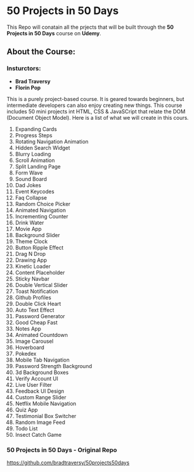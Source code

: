 # 50 Projects in 50 Days

This Repo will conatain all the prjects that will be built through the **50 Projects in 50 Days** course on **Udemy**. 

## About the Course:

### Insturctors:
  * **Brad Traversy**
  * **Florin Pop**

This is a purely project-based course. It is geared towards beginners, but intermediate developers can also enjoy creating new things. This course includes 50 mini projects int HTML, CSS & JavaSCript that relate the DOM (Document Object Model). Here is a list of what we will create in this cours.

  01. Expanding Cards
  02. Progress Steps
  03. Rotating Navigation Animation
  04. Hidden Search Widget
  05. Blurry Loading
  06. Scroll Animation
  07. Split Landing Page
  08. Form Wave
  09. Sound Board
  10. Dad Jokes
  11. Event Keycodes
  12. Faq Collapse
  13. Random Choice Picker
  14. Animated Navigation
  15. Incrementing Counter
  16. Drink Water
  17. Movie App
  18. Background Slider
  19. Theme Clock
  20. Button Ripple Effect
  21. Drag N Drop
  22. Drawing App
  23. Kinetic Loader
  24. Content Placeholder
  25. Sticky Navbar
  26. Double Vertical Slider
  27. Toast Notification
  28. Github Profiles
  29. Double Click Heart
  30. Auto Text Effect
  31. Password Generator
  32. Good Cheap Fast
  33. Notes App
  34. Animated Countdown
  35. Image Carousel
  36. Hoverboard
  37. Pokedex
  38. Mobile Tab Navigation
  39. Password Strength Background
  40. 3d Background Boxes
  41. Verify Account UI
  42. Live User Filter
  43. Feedback UI Design
  44. Custom Range Slider
  45. Netflix Mobile Navigation
  46. Quiz App
  47. Testimonial Box Switcher
  48. Random Image Feed
  49. Todo List
  50. Insect Catch Game

### 50 Projects in 50 Days - Original Repo

  https://github.com/bradtraversy/50projects50days
